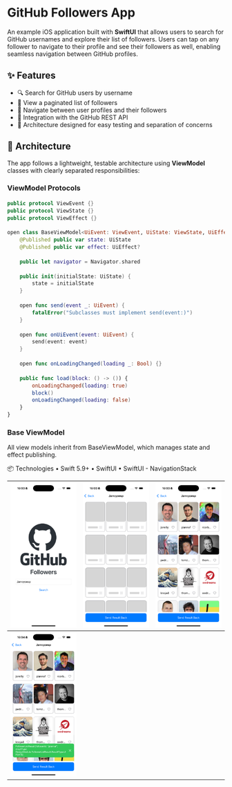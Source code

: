 # GitHub Followers App

An example iOS application built with **SwiftUI** that allows users to search for GitHub usernames and explore their list of followers. Users can tap on any follower to navigate to their profile and see their followers as well, enabling seamless navigation between GitHub profiles.

## ✨ Features

- 🔍 Search for GitHub users by username
- 👥 View a paginated list of followers
- 🔗 Navigate between user profiles and their followers
- 📡 Integration with the GitHub REST API
- 🧪 Architecture designed for easy testing and separation of concerns

## 🧱 Architecture

The app follows a lightweight, testable architecture using **ViewModel** classes with clearly separated responsibilities:

### ViewModel Protocols

```swift
public protocol ViewEvent {}
public protocol ViewState {}
public protocol ViewEffect {}

open class BaseViewModel<UiEvent: ViewEvent, UiState: ViewState, UiEffect: ViewEffect>: ObservableObject {
    @Published public var state: UiState
    @Published public var effect: UiEffect?

    public let navigator = Navigator.shared

    public init(initialState: UiState) {
        state = initialState
    }

    open func send(event _: UiEvent) {
        fatalError("Subclasses must implement send(event:)")
    }

    open func onUiEvent(event: UiEvent) {
        send(event: event)
    }

    open func onLoadingChanged(loading _: Bool) {}

    public func load(block: () -> ()) {
        onLoadingChanged(loading: true)
        block()
        onLoadingChanged(loading: false)
    }
}
```
### Base ViewModel

All view models inherit from BaseViewModel, which manages state and effect publishing.

📦 Technologies
	•	Swift 5.9+
	•	SwiftUI
	•	SwiftUI - NavigationStack


| <img width="240" src="./images/image1.png" /> | <img width="240" src="./images/image2.png" /> | <img width="240" src="./images/image3.png" /> |
|-----------------------------------------------|-----------------------------------------------|-----------------------------------------------|
| <img width="240" src="./images/image4.png" /> |                                               |                                               |
